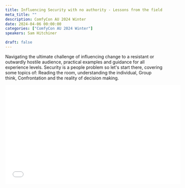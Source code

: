 ```yaml
---
title: Influencing Security with no authority - Lessons from the field
meta_title: ""
description: ComfyCon AU 2024 Winter
date: 2024-04-06 00:00:00
categories: ["ComfyCon AU 2024 Winter"]
speakers: Sam Hitchiner

draft: false
---
```

Navigating the ultimate challenge of influencing change to a resistant or outwardly hostile audience, practical examples and guidance for all experience levels. Security is a people problem so let's start there, covering some topics of: Reading the room, understanding the individual, Group think, Confrontation and the reality of decision making.

<iframe width="560" height="315" src="None" title="YouTube video player" frameborder="0" allow="accelerometer; autoplay; clipboard-write; encrypted-media; gyroscope; picture-in-picture; web-share" allowfullscreen></iframe>
